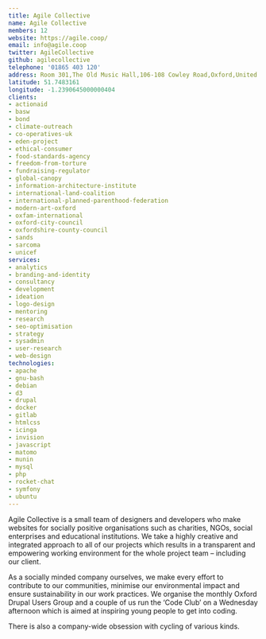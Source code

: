 ```yaml
---
title: Agile Collective
name: Agile Collective
members: 12
website: https://agile.coop/
email: info@agile.coop
twitter: AgileCollective
github: agilecollective
telephone: '01865 403 120'
address: Room 301,The Old Music Hall,106-108 Cowley Road,Oxford,United Kingdom,OX4 1JE
latitude: 51.7483161
longitude: -1.2390645000000404
clients:
- actionaid
- basw
- bond
- climate-outreach
- co-operatives-uk
- eden-project
- ethical-consumer
- food-standards-agency
- freedom-from-torture
- fundraising-regulator
- global-canopy
- information-architecture-institute
- international-land-coalition
- international-planned-parenthood-federation
- modern-art-oxford
- oxfam-international
- oxford-city-council
- oxfordshire-county-council
- sands
- sarcoma
- unicef
services:
- analytics
- branding-and-identity
- consultancy
- development
- ideation
- logo-design
- mentoring
- research
- seo-optimisation
- strategy
- sysadmin
- user-research
- web-design
technologies:
- apache
- gnu-bash
- debian
- d3
- drupal
- docker
- gitlab
- htmlcss
- icinga
- invision
- javascript
- matomo
- munin
- mysql
- php
- rocket-chat
- symfony
- ubuntu
---
```


Agile Collective is a small team of designers and developers who make websites for socially positive organisations such as charities, NGOs, social enterprises and educational institutions. We take a highly creative and integrated approach to all of our projects which results in a transparent and empowering working environment for the whole project team – including our client.

As a socially minded company ourselves, we make every effort to contribute to our communities, minimise our environmental impact and ensure sustainability in our work practices. We organise the monthly Oxford Drupal Users Group and a couple of us run the ‘Code Club’ on a Wednesday afternoon which is aimed at inspiring young people to get into coding.

There is also a company-wide obsession with cycling of various kinds.
